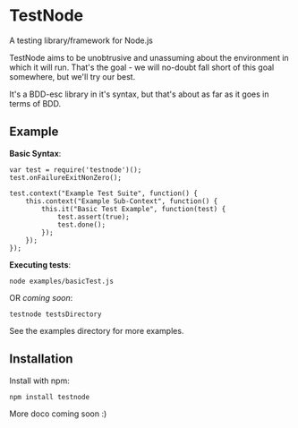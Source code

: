 TestNode
========

A testing library/framework for Node.js

TestNode aims to be unobtrusive and unassuming about the environment
in which it will run. That's the goal - we will no-doubt fall short
of this goal somewhere, but we'll try our best.

It's a BDD-esc library in it's syntax, but that's about as far as it
goes in terms of BDD.

Example
-------

**Basic Syntax**:

    var test = require('testnode')();
    test.onFailureExitNonZero();

    test.context("Example Test Suite", function() {
        this.context("Example Sub-Context", function() {
            this.it("Basic Test Example", function(test) {
                test.assert(true);
                test.done();
            });
        });
    });

**Executing tests**:

    node examples/basicTest.js

OR *coming soon*:

    testnode testsDirectory

See the examples directory for more examples.

Installation
------------

Install with npm:

    npm install testnode

More doco coming soon :)

